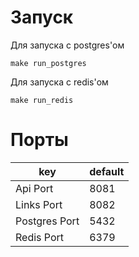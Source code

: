 # Запуск

Для запуска с postgres'ом
```shell
make run_postgres
```

Для запуска с redis'ом
```shell
make run_redis
```

# Порты

|key|default|
|---|---|
|Api Port| 8081|
|Links Port| 8082|
|Postgres Port| 5432|
|Redis Port| 6379|

